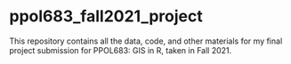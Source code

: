 # ppol683_fall2021_project
This repository contains all the data, code, and other materials for my final project submission for PPOL683: GIS in R, taken in Fall 2021.

